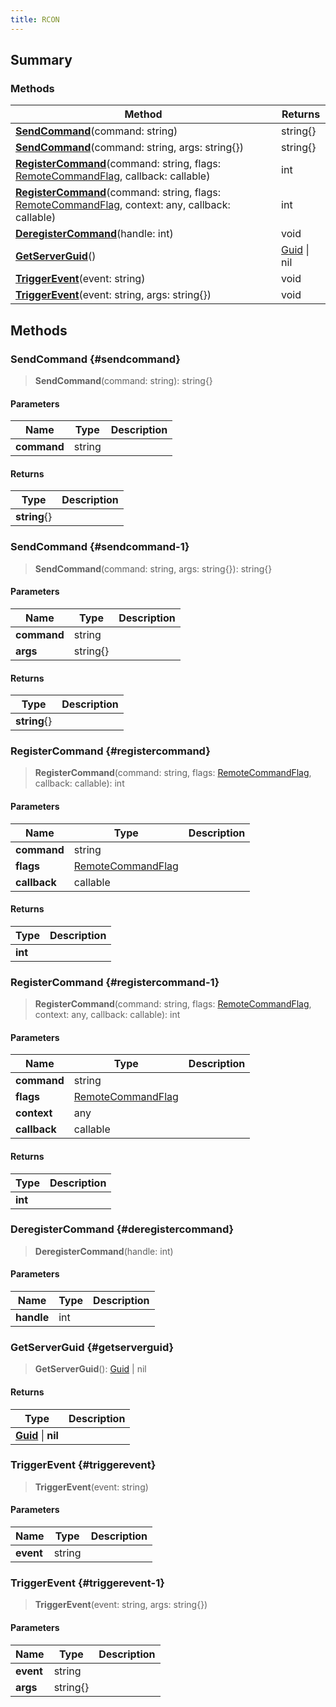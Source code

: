 ```yaml
---
title: RCON
---
```


## Summary

### Methods

| Method | Returns |
| ------ | ------- |
| **[SendCommand](#sendcommand)**(command: string) | string{} |
| **[SendCommand](#sendcommand-1)**(command: string, args: string{}) | string{} |
| **[RegisterCommand](#registercommand)**(command: string, flags: [RemoteCommandFlag](/vext/ref/shared/type/remotecommandflag), callback: callable) | int |
| **[RegisterCommand](#registercommand-1)**(command: string, flags: [RemoteCommandFlag](/vext/ref/shared/type/remotecommandflag), context: any, callback: callable) | int |
| **[DeregisterCommand](#deregistercommand)**(handle: int) | void |
| **[GetServerGuid](#getserverguid)**() | [Guid](/vext/ref/shared/type/guid) \| nil |
| **[TriggerEvent](#triggerevent)**(event: string) | void |
| **[TriggerEvent](#triggerevent-1)**(event: string, args: string{}) | void |

## Methods

### SendCommand {#sendcommand}

> **SendCommand**(command: string): string{}

#### Parameters

| Name | Type | Description |
| ---- | ---- | ----------- |
| **command** | string |  |

#### Returns

| Type | Description |
| ---- | ----------- |
| **string**{} |  |

### SendCommand {#sendcommand-1}

> **SendCommand**(command: string, args: string{}): string{}

#### Parameters

| Name | Type | Description |
| ---- | ---- | ----------- |
| **command** | string |  |
| **args** | string{} |  |

#### Returns

| Type | Description |
| ---- | ----------- |
| **string**{} |  |

### RegisterCommand {#registercommand}

> **RegisterCommand**(command: string, flags: [RemoteCommandFlag](/vext/ref/shared/type/remotecommandflag), callback: callable): int

#### Parameters

| Name | Type | Description |
| ---- | ---- | ----------- |
| **command** | string |  |
| **flags** | [RemoteCommandFlag](/vext/ref/shared/type/remotecommandflag) |  |
| **callback** | callable |  |

#### Returns

| Type | Description |
| ---- | ----------- |
| **int** |  |

### RegisterCommand {#registercommand-1}

> **RegisterCommand**(command: string, flags: [RemoteCommandFlag](/vext/ref/shared/type/remotecommandflag), context: any, callback: callable): int

#### Parameters

| Name | Type | Description |
| ---- | ---- | ----------- |
| **command** | string |  |
| **flags** | [RemoteCommandFlag](/vext/ref/shared/type/remotecommandflag) |  |
| **context** | any |  |
| **callback** | callable |  |

#### Returns

| Type | Description |
| ---- | ----------- |
| **int** |  |

### DeregisterCommand {#deregistercommand}

> **DeregisterCommand**(handle: int)

#### Parameters

| Name | Type | Description |
| ---- | ---- | ----------- |
| **handle** | int |  |

### GetServerGuid {#getserverguid}

> **GetServerGuid**(): [Guid](/vext/ref/shared/type/guid) \| nil

#### Returns

| Type | Description |
| ---- | ----------- |
| **[Guid](/vext/ref/shared/type/guid)** \| **nil** |  |

### TriggerEvent {#triggerevent}

> **TriggerEvent**(event: string)

#### Parameters

| Name | Type | Description |
| ---- | ---- | ----------- |
| **event** | string |  |

### TriggerEvent {#triggerevent-1}

> **TriggerEvent**(event: string, args: string{})

#### Parameters

| Name | Type | Description |
| ---- | ---- | ----------- |
| **event** | string |  |
| **args** | string{} |  |

